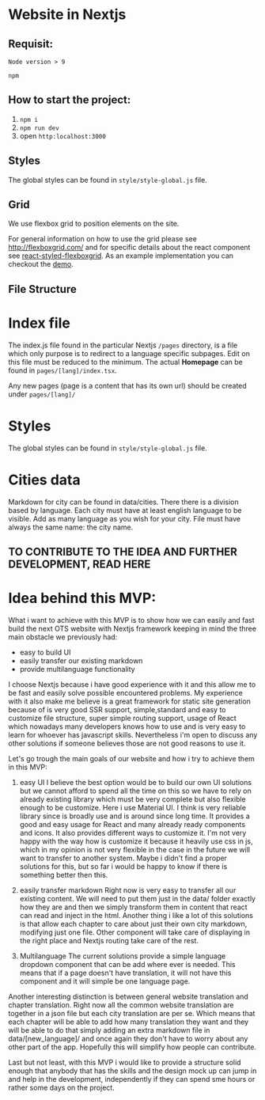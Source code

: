 # Website in Nextjs

## Requisit:

`Node version > 9`

`npm`

## How to start the project:

1. `npm i`
2. `npm run dev`
3. open `http:localhost:3000`

## Styles

The global styles can be found in `style/style-global.js` file.

## Grid

We use flexbox grid to position elements on the site.

For general information on how to use the grid please see http://flexboxgrid.com/ and for specific details about the react component see [react-styled-flexboxgrid](https://github.com/LoicMahieu/react-styled-flexboxgrid). As an example implementation you can checkout the [demo](https://loicmahieu.github.io/react-styled-flexboxgrid/demo/index.html).

## File Structure

# Index file

The index.js file found in the particular Nextjs `/pages` directory, is a file which only purpose is to redirect to a language specific subpages.
Edit on this file must be reduced to the minimum.
The actual <b>Homepage</b> can be found in `pages/[lang]/index.tsx`.

Any new pages (page is a content that has its own url) should be created under `pages/[lang]/`

# Styles

The global styles can be found in `style/style-global.js` file.

# Cities data

Markdown for city can be found in data/cities. There there is a division based by language.
Each city must have at least english language to be visible.
Add as many language as you wish for your city. File must have always the same name: the city name.

## TO CONTRIBUTE TO THE IDEA AND FURTHER DEVELOPMENT, READ HERE

# Idea behind this MVP:

What i want to achieve with this MVP is to show how we can easily and fast build the next OTS
website with Nextjs framework keeping in mind the three main obstacle we previously had:

- easy to build UI
- easily transfer our existing markdown
- provide multilanguage functionality

I choose Nextjs because i have good experience with it and this allow me to be fast and easily solve
possible encountered problems.
My experience with it also make me believe is a great framework for static site generation because of
is very good SSR support, simple,standard and easy to customize file structure, super simple routing support,
usage of React which nowadays many developers knows how to use and is very easy to learn for whoever has
javascript skills.
Nevertheless i'm open to discuss any other solutions if someone believes those are not good reasons to use it.

Let's go trough the main goals of our website and how i try to achieve them in this MVP:

1. easy UI
   I believe the best option would be to build our own UI solutions but we cannot afford to spend all the time on this
   so we have to rely on already existing library which must be very complete but also flexible enough to be customize.
   Here i use Material UI.
   I think is very reliable library since is broadly use and is around since long time. It provides a good and easy
   usage for React and many already ready components and icons.
   It also provides different ways to customize it.
   I'm not very happy with the way how is customize it because it heavily use css in js, which in my opinion is not
   very flexible in the case in the future we will want to transfer to another system.
   Maybe i didn't find a proper solutions for this, but so far i would be happy to know if there is something better then this.

2. easily transfer markdown
   Right now is very easy to transfer all our existing content.
   We will need to put them just in the data/ folder exactly how they are and then we simply transform them in content that react
   can read and inject in the html.
   Another thing i like a lot of this solutions is that allow each chapter to care about just their own city markdown, modifying just one file.
   Other component will take care of displaying in the right place and Nextjs routing take care of the rest.

3. Multilanguage
   The current solutions provide a simple language dropdown component that can be add where ever is needed.
   This means that if a page doesn't have translation, it will not have this component and it will simple be one language page.

Another interesting distinction is between general website translation and chapter translation.
Right now all the common website translation are together in a json file but each city translation are per se.
Which means that each chapter will be able to add how many translation they want and they will be able to do that
simply adding an extra markdown file in data/[new_language]/ and once again they don't have to worry about any other part of the app.
Hopefully this will simplify how people can contribute.

Last but not least, with this MVP i would like to provide a structure solid enough that anybody that has the skills and the design
mock up can jump in and help in the development, independently if they can spend sme hours or rather some days on the project.
